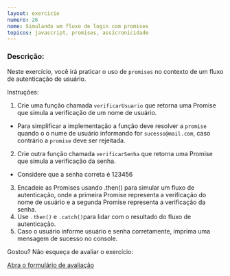 ```yaml
---
layout: exercicio
numero: 26
nome: Simulando um fluxo de login com promises
topicos: javascript, promises, assícronicidade
---
```


### Descrição:

Neste exercício, você irá praticar o uso de `promises` no contexto de um fluxo de autenticação de usuário.

Instruções:

1. Crie uma função chamada `verificarUsuario` que retorna uma Promise que simula a verificação de um nome de usuário.
  - Para simplificar a implementação a função deve resolver a `promise` quando o o nume de usuário informando for `sucesso@mail.com`, caso contrário a `promise` deve ser rejeitada.
2. Crie outra função chamada `verificarSenha` que retorna uma Promise que simula a verificação da senha.
  - Considere que a senha correta é 123456
3. Encadeie as Promises usando .then() para simular um fluxo de autenticação, onde a primeira Promise representa a verificação do nome de usuário e a segunda Promise representa a verificação da senha.
4. Use `.then()` e `.catch()`para lidar com o resultado do fluxo de autenticação.
5. Caso o usuário informe usuário e senha corretamente, imprima uma mensagem de sucesso no console.

Gostou? Não esqueça de avaliar o exercício:

<a class="btn" href="https://forms.gle/scs1VxDDFSiMqAhe8" target="_blank"> Abra o formulário de avaliação</a>
